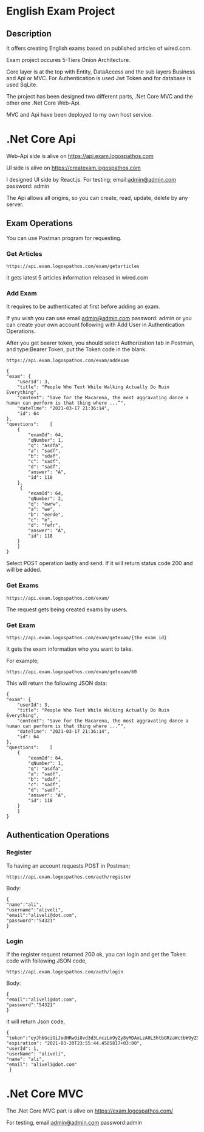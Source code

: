 
# English Exam Project

## Description

It offers creating English exams based on published articles of wired.com.

Exam project occures 5-Tiers Onion Architecture. 

Core layer is at the top with Entity, DataAccess and the sub layers Business and Api or MVC. 
For Authentication is used Jwt Token and for database is used SqLite.

The project has been designed two different parts, .Net Core MVC and the other one .Net Core Web-Api.

MVC and Api have been deployed to my own host service.

# .Net Core Api

Web-Api side is alive on https://api.exam.logospathos.com

UI side is alive on https://createxam.logospathos.com

I designed UI side by React.js. For testing; email:admin@admin.com password: admin

The Api allows all origins, so you can create, read, update, delete by any server.

## Exam Operations

You can use Postman program for requesting.

### Get Articles

`https://api.exam.logospathos.com/exam/getarticles`

it gets latest 5 articles information released in wired.com

### Add Exam
It requires to be authenticated at first before adding an exam.

If you wish you can use email:admin@admin.com password: admin or you can create your own account following with Add User in Authentication Operations.

After you get bearer token, you should select Authorization tab in Postman, and type:Bearer Token, put the Token code in the blank. 

`https://api.exam.logospathos.com/exam/addexam`

    {
    "exam": {
        "userId": 3,
        "title": "People Who Text While Walking Actually Do Ruin Everything",
        "content": "Save for the Macarena, the most aggravating dance a human can perform is that thing where ...”",
        "dateTime": "2021-03-17 21:36:14",
        "id": 64
    },
    "questions":    [
        {
            "examId": 64,
            "qNumber": 1,
            "q": "asdfa",
            "a": "sadf",
            "b": "sdaf",
            "c": "sadf",
            "d": "sadf",
            "answer": "A",
            "id": 118
        },
         {
            "examId": 64,
            "qNumber": 2,
            "q": "ewrw",
            "a": "we",
            "b": "eerde",
            "c": "e",
            "d": "fefr",
            "answer": "A",
            "id": 118
        }
        ]
    }

Select POST operation lastly and send. If it will return status code 200 and will be added.



### Get Exams

`https://api.exam.logospathos.com/exam/`

The request gets being created exams by users.

### Get Exam

`https://api.exam.logospathos.com/exam/getexam/{the exam id}`

It gets the exam information who you want to take.

For example;

`https://api.exam.logospathos.com/exam/getexam/60`

 This will return the following JSON data:

    {
    "exam": {
        "userId": 3,
        "title": "People Who Text While Walking Actually Do Ruin Everything",
        "content": "Save for the Macarena, the most aggravating dance a human can perform is that thing where ...”",
        "dateTime": "2021-03-17 21:36:14",
        "id": 64
    },
    "questions":    [
        {
            "examId": 64,
            "qNumber": 1,
            "q": "asdfa",
            "a": "sadf",
            "b": "sdaf",
            "c": "sadf",
            "d": "sadf",
            "answer": "A",
            "id": 118
        }
        ]
    }

## Authentication Operations

### Register
To having an account requests POST in Postman;

`https://api.exam.logospathos.com/auth/register`

Body:
 
    {
    "name":"ali",
    "username":"aliveli",
    "email":"aliveli@dot.com",
    "password":"54321"
    }
    

### Login
If the register request returned 200 ok, you can login and get the Token code with following JSON code,

`https://api.exam.logospathos.com/auth/login`

Body:

    {
    "email":"aliveli@dot.com",
    "password":"54321"
    }
    
it will return Json code, 
    
    {
    "token":"eyJhbGciOiJodHRwOi8vd3d3LnczLm9yZy8yMDAxLzA0L3htbGRzaWctbW9yZSNobWFyJVc2VySWQiOiIxIiwiZW1haWwiOiJzaW5hbkBkb3QuY29tIiwiaHR0cDovL3NjaGVtYXMueG1sc29hcC5vc...", 
    "expiration": "2021-03-20T23:55:44.4585817+03:00",
    "userId": 1,
    "userName": "aliveli",
    "name": "ali",
    "email": "aliveli@dot.com"
     }
     
# .Net Core MVC

The .Net Core MVC part is alive on https://exam.logospathos.com/

For testing, email:admin@admin.com password:admin
